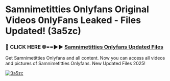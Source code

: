 # Samnimetitties Onlyfans Original Videos 0nlyFans Leaked - Files Updated! (3a5zc)

<h3>🔴 CLICK HERE 🌐==►► <a href="https://tinyurl.com/ehrbuxhb" rel="nofollow">Samnimetitties Onlyfans Updated Files</a></h3>

Get Samnimetitties Onlyfans and all content. Now you can access all videos and pictures of Samnimetitties Onlyfans. New Updated Files 2025!

[![3a5zc](https://i.imgur.com/lVYEuWS.gif)](https://tinyurl.com/ehrbuxhb)
